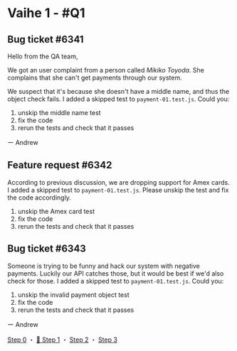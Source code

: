 # Vaihe 1 - #Q1

## Bug ticket #6341

Hello from the QA team,

We got an user complaint from a person called _Mikiko Toyoda_. She complains that she can't get payments through our system.

We suspect that it's because she doesn't have a middle name, and thus the object check fails. I added a skipped test to `payment-01.test.js`. Could you:

1. unskip the middle name test
2. fix the code
3. rerun the tests and check that it passes

ー Andrew

## Feature request #6342

According to previous discussion, we are dropping support for Amex cards. I added a skipped test to `payment-01.test.js`. Please unskip the test and fix the code accordingly.

1. unskip the Amex card test
2. fix the code
3. rerun the tests and check that it passes

## Bug ticket #6343

Someone is trying to be funny and hack our system with negative payments. Luckily our API catches those, but it would be best if we'd also check for those. I added a skipped test to `payment-01.test.js`. Could you:

1. unskip the invalid payment object test
2. fix the code
3. rerun the tests and check that it passes

ー Andrew

[Step 0](./ASSESSMENT.md) ・
[📖 Step 1](./ASSESSMENT1.md) ・
[Step 2](./ASSESSMENT2.md) ・
[Step 3](./ASSESSMENT3.md)
